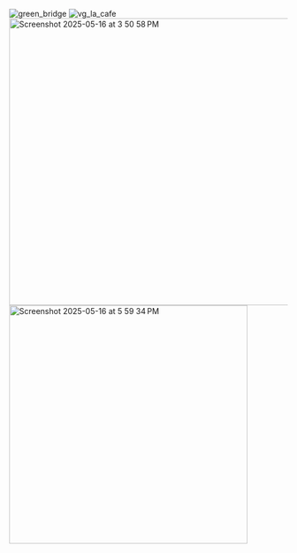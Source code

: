 
![green_bridge](https://github.com/user-attachments/assets/e92e310d-2613-45da-ad95-89ecfe6f2791)
![vg_la_cafe](https://github.com/user-attachments/assets/e43790c4-40ff-44b9-8c7b-45442d8cc202)
<img width="519" alt="Screenshot 2025-05-16 at 3 50 58 PM" src="https://github.com/user-attachments/assets/c1a5c169-d258-4f15-b92c-0a1f80324ffb" />
<img width="431" alt="Screenshot 2025-05-16 at 5 59 34 PM" src="https://github.com/user-attachments/assets/d5cab655-18dc-48a7-ad11-b8d45e940d13" />
